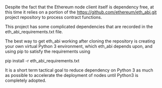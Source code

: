 Despite the fact that the Ethereum node client itself is dependency free,
at this time it relies on a portion of the https://github.com/ethereum/eth_abi.git project repository
to process contract functions.

This project has some complicated dependencies that are recorded in the eth_abi_requirements.txt file.

The best way to get eth_abi working after cloning the repository is creating your own virtual Python 3 environment,
which eth_abi depends upon, and using pip to satisfy the requirements using

pip install -r eth_abi_requirements.txt

It is a short term tactical goal to reduce dependency on Python 3 as much as possible to accelerate the deployment of
nodes until Python3 is completely adopted.
